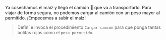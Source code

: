 Ya cosechamos el maíz y llegó el camión :truck: que va a transportarlo. Para viajar de forma segura, no podemos cargar al camión con un peso mayor al permitido. ¡Empecemos a subir el maíz!

> Definí e invocá el procedimiento `Cargar camión` para que ponga tantas bolitas rojas como el `peso permitido`. 